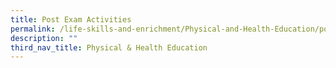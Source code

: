 ```yaml
---
title: Post Exam Activities
permalink: /life-skills-and-enrichment/Physical-and-Health-Education/post-exam-activities/
description: ""
third_nav_title: Physical & Health Education
---
```

